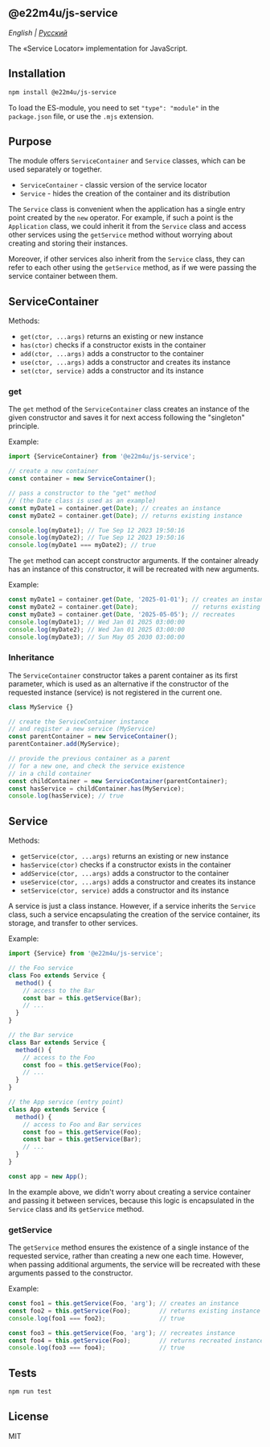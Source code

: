 ## @e22m4u/js-service

*English | [Русский](README-ru.md)*

The «Service Locator» implementation for JavaScript.

## Installation

```bash
npm install @e22m4u/js-service
```

To load the ES-module, you need to set `"type": "module"`
in the `package.json` file, or use the `.mjs` extension.

## Purpose

The module offers `ServiceContainer` and `Service` classes,
which can be used separately or together.

- `ServiceContainer` - classic version of the service locator
- `Service` - hides the creation of the container and its distribution

The `Service` class is convenient when the application has a single
entry point created by the `new` operator. For example, if such a point
is the `Application` class, we could inherit it from the `Service` class
and access other services using the `getService` method without worrying
about creating and storing their instances.

Moreover, if other services also inherit from the `Service` class,
they can refer to each other using the `getService` method,
as if we were passing the service container between them.

## ServiceContainer

Methods:

- `get(ctor, ...args)` returns an existing or new instance
- `has(ctor)` checks if a constructor exists in the container
- `add(ctor, ...args)` adds a constructor to the container
- `use(ctor, ...args)` adds a constructor and creates its instance
- `set(ctor, service)` adds a constructor and its instance

### get

The `get` method of the `ServiceContainer` class creates
an instance of the given constructor and saves it for next
access following the "singleton" principle.

Example:

```js
import {ServiceContainer} from '@e22m4u/js-service';

// create a new container
const container = new ServiceContainer();

// pass a constructor to the "get" method
// (the Date class is used as an example)
const myDate1 = container.get(Date); // creates an instance
const myDate2 = container.get(Date); // returns existing instance

console.log(myDate1); // Tue Sep 12 2023 19:50:16
console.log(myDate2); // Tue Sep 12 2023 19:50:16
console.log(myDate1 === myDate2); // true
```

The `get` method can accept constructor arguments.
If the container already has an instance of this
constructor, it will be recreated with new arguments.

Example:

```js
const myDate1 = container.get(Date, '2025-01-01'); // creates an instance
const myDate2 = container.get(Date);               // returns existing instance
const myDate3 = container.get(Date, '2025-05-05'); // recreates
console.log(myDate1); // Wed Jan 01 2025 03:00:00
console.log(myDate2); // Wed Jan 01 2025 03:00:00
console.log(myDate3); // Sun May 05 2030 03:00:00
```

### Inheritance

The `ServiceContainer` constructor takes a parent container
as its first parameter, which is used as an alternative
if the constructor of the requested instance (service)
is not registered in the current one.

```js
class MyService {}

// create the ServiceContainer instance
// and register a new service (MyService)
const parentContainer = new ServiceContainer();
parentContainer.add(MyService);

// provide the previous container as a parent
// for a new one, and check the service existence
// in a child container
const childContainer = new ServiceContainer(parentContainer);
const hasService = childContainer.has(MyService);
console.log(hasService); // true
```

## Service

Methods:

- `getService(ctor, ...args)` returns an existing or new instance
- `hasService(ctor)` checks if a constructor exists in the container
- `addService(ctor, ...args)` adds a constructor to the container
- `useService(ctor, ...args)` adds a constructor and creates its instance
- `setService(ctor, service)` adds a constructor and its instance

A service is just a class instance. However, if a service inherits
the `Service` class, such a service encapsulating the creation
of the service container, its storage, and transfer to other services.

Example:

```js
import {Service} from '@e22m4u/js-service';

// the Foo service
class Foo extends Service {
  method() {
    // access to the Bar
    const bar = this.getService(Bar);
    // ...
  }
}

// the Bar service
class Bar extends Service {
  method() {
    // access to the Foo
    const foo = this.getService(Foo);
    // ...
  }
}

// the App service (entry point)
class App extends Service {
  method() {
    // access to Foo and Bar services
    const foo = this.getService(Foo);
    const bar = this.getService(Bar);
    // ...
  }
}

const app = new App();
```

In the example above, we didn't worry about creating
a service container and passing it between services,
because this logic is encapsulated in the `Service`
class and its `getService` method.

### getService

The `getService` method ensures the existence of a single
instance of the requested service, rather than creating
a new one each time. However, when passing additional
arguments, the service will be recreated with these
arguments passed to the constructor.

Example:

```js
const foo1 = this.getService(Foo, 'arg'); // creates an instance
const foo2 = this.getService(Foo);        // returns existing instance
console.log(foo1 === foo2);               // true

const foo3 = this.getService(Foo, 'arg'); // recreates instance
const foo4 = this.getService(Foo);        // returns recreated instance
console.log(foo3 === foo4);               // true
```

## Tests

```bash
npm run test
```

## License

MIT
